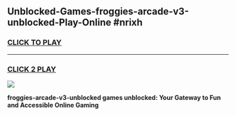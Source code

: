 
## Unblocked-Games-froggies-arcade-v3-unblocked-Play-Online #nrixh
<h3>
<a href="https://news.freeplayer.one?title=froggies-arcade-v3-unblocked&ref=3">CLICK TO PLAY</a></h3>
<hr>

<h3>
<a href="https://news.freeplayer.one?title=froggies-arcade-v3-unblocked&ref=3">CLICK 2 PLAY</a>
  
</h3>

<a href="https://news.freeplayer.one?title=froggies-arcade-v3-unblocked&ref=3"><img src="https://clearcache.store/games.png"></a>


**froggies-arcade-v3-unblocked games unblocked: Your Gateway to Fun and Accessible Online Gaming**

